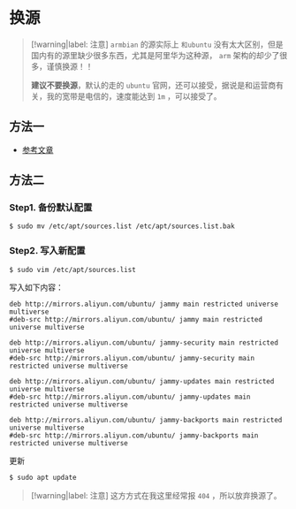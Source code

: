 # 换源

> [!warning|label: 注意]
> `armbian` 的源实际上 `和ubuntu` 没有太大区别，但是国内有的源里缺少很多东西，尤其是阿里华为这种源， `arm` 架构的却少了很多，谨慎换源！！
>  
> **建议不要换源**，默认的走的 `ubuntu` 官网，还可以接受，据说是和运营商有关，我的宽带是电信的，速度能达到 `1m` ，可以接受了。

## 方法一

* [参考文章](https://www.cnblogs.com/soclear/p/14812099.html)

## 方法二

### Step1. 备份默认配置

```bash
$ sudo mv /etc/apt/sources.list /etc/apt/sources.list.bak
```

### Step2. 写入新配置

```bash
$ sudo vim /etc/apt/sources.list
```

写入如下内容：

```apache-conf
deb http://mirrors.aliyun.com/ubuntu/ jammy main restricted universe multiverse
#deb-src http://mirrors.aliyun.com/ubuntu/ jammy main restricted universe multiverse

deb http://mirrors.aliyun.com/ubuntu/ jammy-security main restricted universe multiverse
#deb-src http://mirrors.aliyun.com/ubuntu/ jammy-security main restricted universe multiverse

deb http://mirrors.aliyun.com/ubuntu/ jammy-updates main restricted universe multiverse
#deb-src http://mirrors.aliyun.com/ubuntu/ jammy-updates main restricted universe multiverse

deb http://mirrors.aliyun.com/ubuntu/ jammy-backports main restricted universe multiverse
#deb-src http://mirrors.aliyun.com/ubuntu/ jammy-backports main restricted universe multiverse

```

更新

```bash
$ sudo apt update
```

> [!warning|label: 注意]
> 这方方式在我这里经常报 `404` ，所以放弃换源了。
